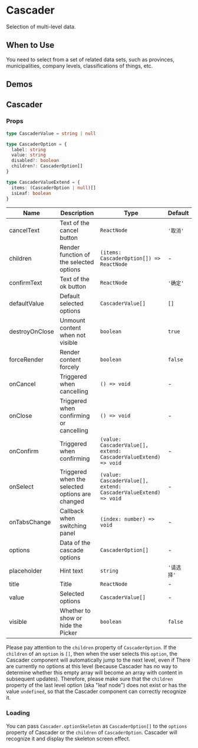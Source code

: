 # Cascader

Selection of multi-level data.

## When to Use

You need to select from a set of related data sets, such as provinces, municipalities, company levels, classifications of things, etc.

## Demos

<code src="./demos/demo1.tsx"></code>

<code src="./demos/demo2.tsx"></code>

## Cascader

### Props

```typescript | pure
type CascaderValue = string | null

type CascaderOption = {
  label: string
  value: string
  disabled?: boolean
  children?: CascaderOption[]
}

type CascaderValueExtend = {
  items: (CascaderOption | null)[]
  isLeaf: boolean
}
```

| Name           | Description                                     | Type                                                            | Default    |
| -------------- | ----------------------------------------------- | --------------------------------------------------------------- | ---------- |
| cancelText     | Text of the cancel button                       | `ReactNode`                                                     | `'取消'`   |
| children       | Render function of the selected options         | `(items: CascaderOption[]) => ReactNode`                        | -          |
| confirmText    | Text of the ok button                           | `ReactNode`                                                     | `'确定'`   |
| defaultValue   | Default selected options                        | `CascaderValue[]`                                               | `[]`       |
| destroyOnClose | Unmount content when not visible                | `boolean`                                                       | `true`     |
| forceRender    | Render content forcely                          | `boolean`                                                       | `false`    |
| onCancel       | Triggered when cancelling                       | `() => void`                                                    | -          |
| onClose        | Triggered when confirming or cancelling         | `() => void`                                                    | -          |
| onConfirm      | Triggered when confirming                       | `(value: CascaderValue[], extend: CascaderValueExtend) => void` | -          |
| onSelect       | Triggered when the selected options are changed | `(value: CascaderValue[], extend: CascaderValueExtend) => void` | -          |
| onTabsChange   | Callback when switching panel                   | `(index: number) => void`                                       | -          |
| options        | Data of the cascade options                     | `CascaderOption[]`                                              | -          |
| placeholder    | Hint text                                       | `string`                                                        | `'请选择'` |
| title          | Title                                           | `ReactNode`                                                     | -          |
| value          | Selected options                                | `CascaderValue[]`                                               | -          |
| visible        | Whether to show or hide the Picker              | `boolean`                                                       | `false`    |

Please pay attention to the `children` property of `CascaderOption`. If the `children` of an `option` is `[]`, then when the user selects this `option`, the Cascader component will automatically jump to the next level, even if There are currently no options at this level (because Cascader has no way to determine whether this empty array will become an array with content in subsequent updates). Therefore, please make sure that the `children` property of the last level option (aka "leaf node") does not exist or has the value `undefined`, so that the Cascader component can correctly recognize it.

### Loading <Experimental></Experimental>

You can pass `Cascader.optionSkeleton` as `CascaderOption[]` to the `options` property of Cascader or the `children` of `CascaderOption`. Cascader will recognize it and display the skeleton screen effect.
